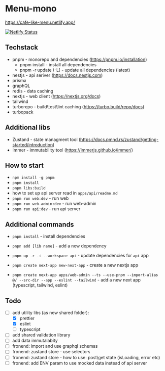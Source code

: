 # Menu-mono

<https://cafe-like-menu.netlify.app/>

[![Netlify Status](https://api.netlify.com/api/v1/badges/64f89d24-c5c7-4ade-b6a5-89e480d5d2ea/deploy-status)](https://app.netlify.com/sites/cafe-like-menu/deploys)

## Techstack

- pnpm - monorepo and dependencies (<https://pnpm.io/installation>)
  - pnpm install - install all dependencies
  - pnpm -r update (-L) - update all dependencies (latest)
- nestjs - api seriver (<https://docs.nestjs.com>)
- prisma
- graphQL
- redis - data caching
- nextjs - web client (<https://nextjs.org/docs>)
- tailwind
- turborepo - build\test\lint caching (<https://turbo.build/repo/docs>)
- turbopack

## Additional libs

- Zustand - state managment tool (<https://docs.pmnd.rs/zustand/getting-started/introduction>)
- Immer - immutability tool (<https://immerjs.github.io/immer/>)

## How to start

- `npm install -g pnpm`
- `pnpm install`
- `pnpm libs:build`
- how to set up api server read in `apps/api/readme.md`
- `pnpm run web:dev` - run web
- `pnpm run web-admin:dev` - run web-admin
- `pnpm run api:dev` - run api server

## Additional commands

- `pnpm install` - install dependencies
- `pnpn add [lib name]` - add a new dependency
- `pnpm up -r -i --workspace api` - update dependencies for `api` app
  
- `pnpm create next-app new-next-app` - create a new nextjs app
- `pnpm create next-app apps/web-admin --ts --use-pnpm --import-alias @/ --src-dir --app --eslint --tailwind` - add a new next app (typescript, tailwind, eslint)

## Todo

- [ ] add utility libs (as new shared folder):
  - [x] prettier
  - [x] eslint
  - [ ] typescript
- [ ] add shared validation library
- [ ] add data immutalabity
- [ ] fronend: import and use graphql schemas
- [ ] fronend: zustand store - use selectors
- [ ] fronend: zustand store - how to use: post\get state (isLoading, error etc)
- [ ] fronend: add ENV param to use mocked data instead of api server
